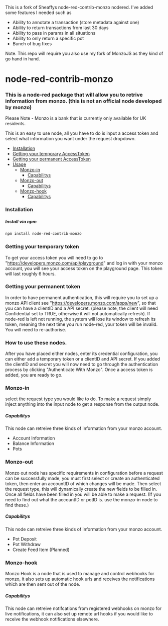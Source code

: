 This is a fork of Sheaffys node-red-contrib-monzo nodered. I've added some features I needed such as

* Ability to annotate a transaction (store metadata against one)
* Ability to return transactions from last 30 days 
* Ability to pass in params in all situations
* Ability to only return a specific pot
* Bunch of bug fixes

Note. This repo will require you also use my fork of MonzoJS as they kind of go hand in hand.

# node-red-contrib-monzo

### This is a node-red package that will allow you to retrive information from monzo. (this is not an official node developed by monzo)

Please Note - Monzo is a bank that is currently only available for UK residents.

This is an easy to use node, all you have to do is input a access token and select what information you want under the request dropdown.



- [Installation](#installation)
- [Getting your temporary AccessToken](#temptoken)
- [Getting your permanent AccessToken](#permtoken)
- [Usage](#usage)
	- [Monzo-in](#monzoin)
		- [Capabilitys](#incap)
	- [Monzo-out](#monzoout)
		- [Capabilitys](#outcap)
	- [Monzo-hook](#monzohook)
		- [Capabilitys](#hookcap)



### <a name="installation"></a> Installation
##### <a name="installation-npm"></a> Install via npm
```js
npm install node-red-contrib-monzo
```

### <a name="temptoken"></a> Getting your temporary token
To get your access token you will need to go to "https://developers.monzo.com/api/playground" and log in with your monzo account, you will see your access token on the playground page. This token will last roughly 6 hours.

### <a name="permtoken"></a> Getting your permanent token
In order to have permanent authentication, this will require you to set up a monzo API client see "https://developers.monzo.com/apps/new", so that you can have a clientID and a API secret. (please note, the client will need Confidential set to TRUE, otherwise it will not automatically refresh).
If node-red is left not running, the system will lose its window to refresh its token, meaning the next time you run node-red, your token will be invalid. You will need to re-authorise.




### <a name="usage"></a> How to use these nodes.
After you have placed either nodes, enter its credential configuration, you can either add a temporary token or a clientID and API secret. If you added the clientID and secret you will now need to go through the authentication process by clicking "Authenticate With Monzo". Once a access token is added, you are ready to go.

### <a name="monzoin"></a> Monzo-in
select the request type you would like to do. To make a request simply inject anything into the input node to get a response from the output node.
##### <a name="incap"></a> Capabilitys
This node can retreive three kinds of information from your monzo account.
- Account Information
- Balance Information
- Pots


### <a name="monzoout"></a> Monzo-out
Monzo out node has specific requirements in configuration before a request can be successfully made, you must first select or create an authenticated token, then enter an accountID of which changes will be made. Then select the request type, this will dynamically create the new fields to be filled in. Once all fields have been filled in you will be able to make a request. (If you need to find out what the accountID or potID is. use the monzo-in node to find these.)

##### <a name="outcap"></a> Capabilitys
This node can retreive three kinds of information from your monzo account.
- Pot Deposit
- Pot Withdraw
- Create Feed Item (Planned)

### <a name="monzohook"></a> Monzo-hook
Monzo Hook is a node that is used to manage and control webhooks for monzo, it also sets up automatic hook urls and receives the notifications which are then sent out of the node.

##### <a name="hookcap"></a> Capabilitys
This node can retreive notifcations from registered webhooks on monzo for live notifications, it can also set up remote url hooks if you would like to receive the webhook notifications elsewhere.

